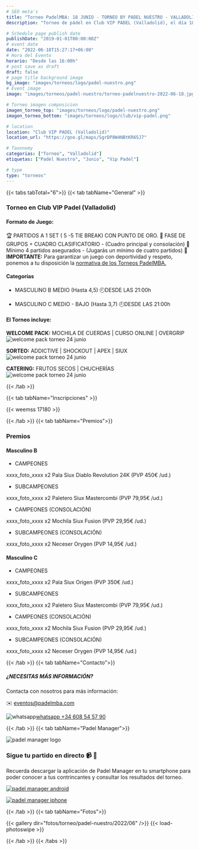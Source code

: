 ```yaml
---
# SEO meta's
title: "Torneo PadelMBA: 18 JUNIO - TORNEO BY PADEL NUESTRO - VALLADOLID"
description: "Torneo de pádel en Club VIP PADEL (Valladolid), el día 18 de Junio 2022 by Padel Nuestro. Organizado gracias a PadelMBA, lider en formacion online de pádel."

# Schedule page publish date
publishDate: "2019-01-01T00:00:00Z"
# event date
date: "2022-06-18T15:27:17+06:00"
# Hora del Evento
horario: "Desde las 16:00h"
# post save as draft
draft: false
# page title background image
bg_image: "images/torneos/logo/padel-nuestro.png"
# Event image
image: "images/torneos/padel-nuestro/torneo-padelnuestro-2022-06-18.jpg"

# Torneo imagen composicion
imagen_torneo_top: "images/torneos/logo/padel-nuestro.png"
imagen_torneo_bottom: "images/torneos/logo/club/vip-padel.png"

# location
location: "Club VIP PADEL (Valladolid)"
location_url: "https://goo.gl/maps/SgrDP8W4NBtKR65J7"

# Taxonomy
categorias: ["Torneo", "Valladolid"]
etiquetas: ["Padel Nuestro", "Junio", "Vip Padel"]

# type
type: "torneos"
---
```


{{< tabs tabTotal="6">}}
{{< tab tabName="General" >}}

### Torneo en Club VIP Padel (Valladolid)

#### Formato de Juego:

🏆 PARTIDOS A 1 SET ( 5 -5 TIE BREAK) CON PUNTO DE ORO.
🔹 FASE DE GRUPOS + CUADRO CLASIFICATORIO - (Cuadro principal y consolación)
🎾 Mínimo 4 partidos asegurados - (Jugarás un mínimo de cuatro partidos)
📢 **IMPORTANTE:** Para garantizar un juego con deportividad y respeto, ponemos a tu disposición la [normativa de los Torneos PadelMBA.](/normativa/normativa-torneos-padelmba.pdf)

#### Categorías

- MASCULINO B
MEDIO (Hasta 4,5) 
🕘DESDE LAS 21:00h

- MASCULINO C
MEDIO - BAJO (Hasta 3,7)
🕘DESDE LAS 21:00h

#### El Torneo incluye:

**WELCOME PACK:** MOCHILA DE CUERDAS | CURSO ONLINE | OVERGRIP
![welcome pack torneo 24 junio](/images/torneos/padelvip/inscripcion/welcome-pack-inscripcion-padelvip-24-junio.png)

**SORTEO:** ADDICTIVE | SHOCKOUT | APEX | SIUX
![welcome pack torneo 24 junio](/images/torneos/padelvip/inscripcion/sorteo-torneo-padelvip-24-junio.png)

**CATERING:** FRUTOS SECOS | CHUCHERÍAS
![welcome pack torneo 24 junio](/images/torneos/padelvip/inscripcion/catering-torneo-padelvip.png)

{{< /tab >}}

{{< tab tabName="Inscripciones" >}}

{{< weemss 17180 >}}

{{< /tab >}}
{{< tab tabName="Premios">}}

### Premios

#### Masculino B

- CAMPEONES

xxxx_foto_xxxx
x2 Pala Siux Diablo Revolution 24K (PVP 450€ /ud.)

- SUBCAMPEONES

xxxx_foto_xxxx
x2 Paletero Siux Mastercombi (PVP 79,95€ /ud.)

- CAMPEONES (CONSOLACIÓN)

xxxx_foto_xxxx
x2 Mochila Siux Fusion (PVP 29,95€ /ud.)

- SUBCAMPEONES (CONSOLACIÓN)

xxxx_foto_xxxx
x2 Neceser Orygen (PVP 14,95€ /ud.)


#### Masculino C
- CAMPEONES

xxxx_foto_xxxx
x2 Pala Siux Origen (PVP 350€ /ud.)

- SUBCAMPEONES

xxxx_foto_xxxx
x2 Paletero Siux Mastercombi (PVP 79,95€ /ud.)

- CAMPEONES (CONSOLACIÓN)

xxxx_foto_xxxx
x2 Mochila Siux Fusion (PVP 29,95€ /ud.)

- SUBCAMPEONES (CONSOLACIÓN)

xxxx_foto_xxxx
x2 Neceser Orygen (PVP 14,95€ /ud.)

{{< /tab >}}
{{< tab tabName="Contacto">}}

##### ¿NECESITAS MÁS INFORMACIÓN?

Contacta con nosotros para más información:

✉️ [eventos@padelmba.com](mailto:eventos@padelmba.com)

![whatsapp](/images/torneos/logo/whatsapp-padelmba-torneos.png#wasap)[whatsapp +34 608 54 57 90](https://wa.me/34608545790)

{{< /tab >}}
{{< tab tabName="Padel Manager">}}

![padel manager logo](/images/torneos/logo/padel-manager/padel-manager-logo.svg)
### Sigue tu partido en directo 📹 :tennis: 

Recuerda descargar la aplicación de Padel Manager en tu smartphone para poder conocer a tus contrincantes y consultar los resultados del torneo.

[![padel manager android](/images/torneos/logo/padel-manager/padel-manager-google-play-badge-pmba.png)](https://play.google.com/store/apps/details?id=com.padelmanager.padelmanager&hl=es)

[![padel manager iphone](/images/torneos/logo/padel-manager/padel-manager-apple-store-badge-pmba.png)](https://apps.apple.com/es/app/padel-manager/id1084646571?l=es)


{{< /tab >}}
{{< tab tabName="Fotos">}}

{{< gallery dir="fotos/torneo/padel-nuestro/2022/06" />}} {{< load-photoswipe >}}

{{< /tab >}}
{{< /tabs >}}